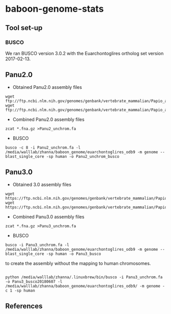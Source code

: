 # baboon-genome-stats

## Tool set-up  

### BUSCO  
We ran BUSCO version 3.0.2 with the Euarchontoglires ortholog set version 2017-02-13.  

###

## Panu2.0  
* Obtained Panu2.0 assembly files  
```
wget ftp://ftp.ncbi.nlm.nih.gov/genomes/genbank/vertebrate_mammalian/Papio_anubis/all_assembly_versions/GCA_000264685.1_Panu_2.0/GCA_000264685.1_Panu_2.0_assembly_structure/Primary_Assembly/unplaced_scaffolds/FASTA/unplaced.scaf.fna.gz  
wget ftp://ftp.ncbi.nlm.nih.gov/genomes/genbank/vertebrate_mammalian/Papio_anubis/all_assembly_versions/GCA_000264685.1_Panu_2.0/GCA_000264685.1_Panu_2.0_assembly_structure/Primary_Assembly/placed_scaffolds/FASTA/*.fna.gz  
```

* Combined Panu2.0 assembly files  
```
zcat *.fna.gz >Panu2_unchrom.fa  
```

* BUSCO  
```
busco -c 8 -i Panu2_unchrom.fa -l /media/walllab/zhanna/baboon_genome/euarchontoglires_odb9 -m genome --blast_single_core -sp human -o Panu2_unchrom_busco  
```

## Panu3.0  
* Obtained 3.0 assembly files  
```
wget https://ftp.ncbi.nlm.nih.gov/genomes/genbank/vertebrate_mammalian/Papio_anubis/latest_assembly_versions/GCA_000264685.2_Panu_3.0/GCA_000264685.2_Panu_3.0_assembly_structure/Primary_Assembly/placed_scaffolds/FASTA/*.fna.gz  
wget https://ftp.ncbi.nlm.nih.gov/genomes/genbank/vertebrate_mammalian/Papio_anubis/latest_assembly_versions/GCA_000264685.2_Panu_3.0/GCA_000264685.2_Panu_3.0_assembly_structure/Primary_Assembly/unplaced_scaffolds/FASTA/unplaced.scaf.fna.gz  

```
* Combined Panu3.0 assembly files  
```
zcat *.fna.gz >Panu3_unchrom.fa  
```

* BUSCO
```
busco -i Panu3_unchrom.fa -l /media/walllab/zhanna/baboon_genome/euarchontoglires_odb9 -m genome --blast_single_core -sp human -o Panu3_busco  
```

 to create the assembly without the mapping to human
chromosomes.  
```

```

```
python /media/walllab/zhanna/.linuxbrew/bin/busco -i Panu3_unchrom.fa -o Panu3_busco20180607 -l /media/walllab/zhanna/baboon_genome/euarchontoglires_odb9/ -m genome -c 1 -sp human
```

## References  
